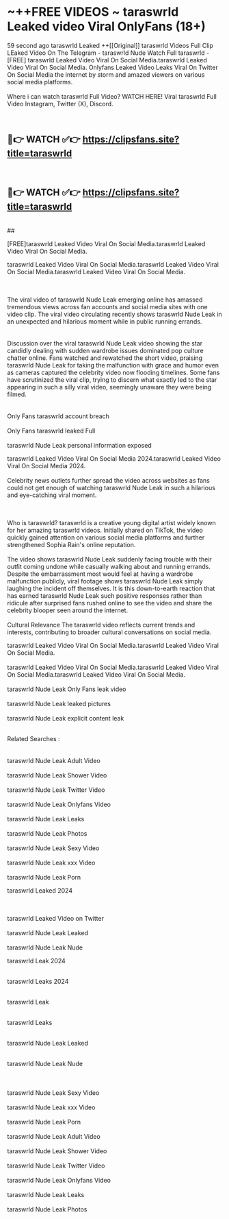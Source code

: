 # ~++FREE VIDEOS ~ taraswrld Leaked video Viral OnlyFans (18+)<br>


59 second ago taraswrld Leaked ++[[Original]] taraswrld Videos Full Clip LEaked Video On The Telegram  - taraswrld Nude  Watch Full taraswrld - [FREE] taraswrld Leaked Video Viral On Social Media.taraswrld Leaked Video Viral On Social Media.   Onlyfans Leaked Video Leaks Viral On Twitter On Social Media the internet by storm and amazed viewers on various social media platforms. <br><br>
Where i can watch taraswrld Full Video? WATCH HERE! Viral taraswrld Full Video Instagram, Twitter (X), Discord. <br>


 <br>

##  🔴👉 WATCH ✅👉  <a href="https://clipsfans.site?title=taraswrld&ref=git">https://clipsfans.site?title=taraswrld</a> <br>
  <br>

##  🔴👉 WATCH ✅👉  <a href="https://clipsfans.site?title=taraswrld&ref=git">https://clipsfans.site?title=taraswrld</a> <br>
  <br>
  ##



[FREE]taraswrld Leaked Video Viral On Social Media.taraswrld Leaked Video Viral On Social Media. <br>

taraswrld Leaked Video Viral On Social Media.taraswrld Leaked Video Viral On Social Media.taraswrld Leaked Video Viral On Social Media. <br>


  <br>

  <br>
The viral video of taraswrld Nude Leak emerging online has amassed tremendous views across fan accounts and social media sites with one video clip. The viral video circulating recently shows taraswrld Nude Leak in an unexpected and hilarious moment while in public running errands.<br>
<br>


<br>
Discussion over the viral taraswrld Nude Leak video showing the star candidly dealing with sudden wardrobe issues dominated pop culture chatter online. Fans watched and rewatched the short video, praising taraswrld Nude Leak for taking the malfunction with grace and humor even as cameras captured the celebrity video now flooding timelines. Some fans have scrutinized the viral clip, trying to discern what exactly led to the star appearing in such a silly viral video, seemingly unaware they were being filmed.<br>
<br>
<br> 
Only Fans taraswrld account breach<br>
<br>
Only Fans taraswrld leaked Full <br>
<br>
taraswrld Nude Leak personal information exposed<br>

taraswrld Leaked Video Viral On Social Media 2024.taraswrld Leaked Video Viral On Social Media 2024. <br>
<br>
Celebrity news outlets further spread the video across websites as fans could not get enough of watching taraswrld Nude Leak in such a hilarious and eye-catching viral moment.<br>
<br>

<br>
Who is taraswrld? taraswrld is a creative young digital artist widely known for her amazing taraswrld videos. Initially shared on TikTok, the video quickly gained attention on various social media platforms and further strengthened Sophia Rain's online reputation.<br>
<br>
The video shows taraswrld Nude Leak suddenly facing trouble with their outfit coming undone while casually walking about and running errands. Despite the embarrassment most would feel at having a wardrobe malfunction publicly, viral footage shows taraswrld Nude Leak simply laughing the incident off themselves. It is this down-to-earth reaction that has earned taraswrld Nude Leak such positive responses rather than ridicule after surprised fans rushed online to see the video and share the celebrity blooper seen around the internet.<br>
<br>
Cultural Relevance The taraswrld video reflects current trends and interests, contributing to broader cultural conversations on social media.<br>

taraswrld Leaked Video Viral On Social Media.taraswrld Leaked Video Viral On Social Media.<br>
<br>
taraswrld Leaked Video Viral On Social Media.taraswrld Leaked Video Viral On Social Media.taraswrld Leaked Video Viral On Social Media.<br>
<br>
taraswrld Nude Leak Only Fans leak video<br>
<br>
taraswrld Nude Leak leaked pictures<br>
<br>
taraswrld Nude Leak explicit content leak<br>


<br>
Related Searches :<br>
<br>

<br>
taraswrld Nude Leak Adult Video<br>
<br>
taraswrld Nude Leak Shower Video<br>
<br>
taraswrld Nude Leak Twitter Video<br>
<br>
taraswrld Nude Leak Onlyfans Video<br>
<br>
taraswrld Nude Leak Leaks<br>
<br>
taraswrld Nude Leak Photos<br>

<br>
taraswrld Nude Leak Sexy Video<br>
<br>
taraswrld Nude Leak xxx Video<br>
<br>
taraswrld Nude Leak Porn<br>

taraswrld  Leaked 2024 <br> <br>
<br>

taraswrld Leaked Video on Twitter <br>
<br>
taraswrld Nude Leak Leaked<br>
<br>
taraswrld Nude Leak Nude<br>


taraswrld  Leak 2024 <br> <br>



taraswrld  Leaks 2024 <br> <br>



 
taraswrld  Leak<br> <br>



taraswrld  Leaks<br> <br>


taraswrld Nude Leak Leaked<br> <br>

taraswrld Nude Leak Nude<br> <br>
<br> <br>
taraswrld Nude Leak Sexy Video
<br> <br>
taraswrld Nude Leak xxx Video
<br> <br>
taraswrld Nude Leak Porn
<br> <br>
taraswrld Nude Leak Adult Video
<br> <br>
taraswrld Nude Leak Shower Video
<br> <br>
taraswrld Nude Leak Twitter Video
<br> <br>
taraswrld Nude Leak Onlyfans Video
<br> <br>
taraswrld Nude Leak Leaks
<br> <br>
taraswrld Nude Leak Photos






</p>




 



</p>










